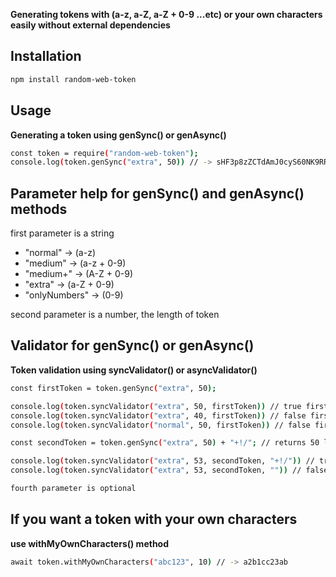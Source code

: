 **Generating tokens with (a-z, a-Z, a-Z + 0-9 ...etc) or your own characters easily without external dependencies**

## Installation

```sh
npm install random-web-token
```

## Usage

**Generating a token using genSync() or genAsync()**

```sh
const token = require("random-web-token");
console.log(token.genSync("extra", 50)) // -> sHF3p8zZCTdAmJ0cyS60NK9RRPXi6NQ42zdUbigMBZYZY0504H
```

## Parameter help for genSync() and genAsync() methods

first parameter is a string
  - "normal"      -> (a-z)
  - "medium"      -> (a-z + 0-9)
  - "medium+"      -> (A-Z + 0-9)
  - "extra"       -> (a-Z + 0-9)
  - "onlyNumbers" -> (0-9)

second parameter is a number, the length of token

## Validator for genSync() or genAsync()  

**Token validation using syncValidator() or asyncValidator()**

```sh
const firstToken = token.genSync("extra", 50);

console.log(token.syncValidator("extra", 50, firstToken)) // true firstToken same type,length
console.log(token.syncValidator("extra", 40, firstToken)) // false firstToken same type, but firstToken length !== 40
console.log(token.syncValidator("normal", 50, firstToken)) // false firstToken same length but not the same type.

const secondToken = token.genSync("extra", 50) + "+!/"; // returns 50 length token + 3 extra character

console.log(token.syncValidator("extra", 53, secondToken, "+!/")) // true same type/length and +3 allowed characters "+!/"
console.log(token.syncValidator("extra", 53, secondToken, "")) // false same type/length but "+!/" characters not allowed

fourth parameter is optional
```

## If you want a token with your own characters

**use withMyOwnCharacters() method**

```sh
await token.withMyOwnCharacters("abc123", 10) // -> a2b1cc23ab
```